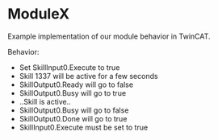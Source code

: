 # ModuleX

Example implementation of our module behavior in TwinCAT.

Behavior:
* Set SkillInput0.Execute to true
* Skill 1337 will be active for a few seconds
 * SkillOutput0.Ready will go to false
 * SkillOutput0.Busy will go to true
 *  ..Skill is active..
 * SkillOutput0.Busy will go to false
 * SkillOutput0.Done will go to true
* SkillInput0.Execute must be set to true

